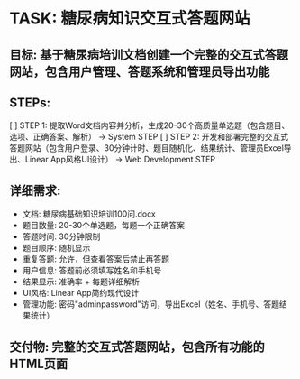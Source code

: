 # TASK: 糖尿病知识交互式答题网站

## 目标: 基于糖尿病培训文档创建一个完整的交互式答题网站，包含用户管理、答题系统和管理员导出功能

## STEPs:
[ ] STEP 1: 提取Word文档内容并分析，生成20-30个高质量单选题（包含题目、选项、正确答案、解析） → System STEP
[ ] STEP 2: 开发和部署完整的交互式答题网站（包含用户登录、30分钟计时、题目随机化、结果统计、管理员Excel导出、Linear App风格UI设计） → Web Development STEP

## 详细需求:
- 文档: 糖尿病基础知识培训100问.docx
- 题目数量: 20-30个单选题，每题一个正确答案
- 答题时间: 30分钟限制
- 题目顺序: 随机显示
- 重复答题: 允许，但查看答案后禁止再答题
- 用户信息: 答题前必须填写姓名和手机号
- 结果显示: 准确率 + 每题详细解析
- UI风格: Linear App简约现代设计
- 管理功能: 密码"adminpassword"访问，导出Excel（姓名、手机号、答题结果统计）

## 交付物: 完整的交互式答题网站，包含所有功能的HTML页面
